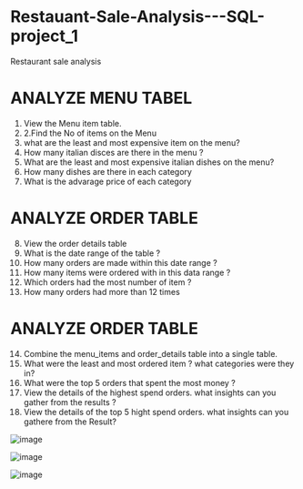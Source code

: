 # Restauant-Sale-Analysis---SQL-project_1
Restaurant sale analysis

 # ANALYZE MENU TABEL #
 1. View the Menu item table.
 2. 2.Find the No of items on the Menu
 3. what are the least and most expensive item on the menu?
 4. How many italian disces are there in the menu ?
 5. What are the least and most expensive italian dishes on the menu?
 6. How many dishes are there in each category
 7. What is the advarage price of each category
 
 # ANALYZE ORDER TABLE #
 8. View the order details table
 9. What is the date range of the table ?
 10. How many orders are made within this date range ?
 11. How many items were ordered with in this data range ?
 12. Which orders had the most number of item ?
 13. How many orders had more than 12 times

 # ANALYZE ORDER TABLE #
 14. Combine the menu_items and order_details table into a single table.
 15. What were the least and most ordered item ? what categories were they in?
 16. What were the top 5 orders that spent the most money ?
 17. View the details of the highest spend orders. what insights can you gather from the results ?
 18. View the details of the top 5 hight spend orders. what insights can you gathere from the Result?
     


  

![image](https://github.com/Dillipmeher/Restauant-Sale-Analysis---SQL-project_1/assets/143451788/f9cb9880-f161-4936-a012-ef6d6dd492fc)

![image](https://github.com/Dillipmeher/Restauant-Sale-Analysis---SQL-project_1/assets/143451788/ab370ff0-db21-406f-92bc-fa0447de22e8)

![image](https://github.com/Dillipmeher/Restauant-Sale-Analysis---SQL-project_1/assets/143451788/9334fd83-4139-4be3-a897-cf7392fa651d)


